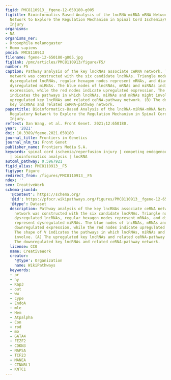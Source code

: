 ```yaml
---
figid: PMC8110913__fgene-12-650180-g005
figtitle: Bioinformatics-Based Analysis of the lncRNA-miRNA-mRNA Network and TF Regulatory
  Network to Explore the Regulation Mechanism in Spinal Cord Ischemia/Reperfusion
  Injury
organisms:
- NA
organisms_ner:
- Drosophila melanogaster
- Homo sapiens
pmcid: PMC8110913
filename: fgene-12-650180-g005.jpg
figlink: /pmc/articles/PMC8110913/figure/F5/
number: F5
caption: Pathway analysis of the key lncRNAs associate ceRNA network. The ceRNA-pathway
  network was constructed with the six candidate lncRNAs. Triangle nodes indicate
  dysregulated lncRNAs, regular hexagon nodes represent mRNAs, and diamond nodes represent
  dysregulated miRNAs. The blue nodes of lncRNAs, mRNAs and miRNAs indicate downregulated
  expression, while the red nodes indicate upregulated expression. The shape of V
  indicates the pathways in which lncRNAs, miRNAs and mRNAs might involve. (A) The
  upregulated key lncRNAs and related ceRNA-pathway network. (B) The downregulated
  key lncRNAs and related ceRNA-pathway network.
papertitle: Bioinformatics-Based Analysis of the lncRNA-miRNA-mRNA Network and TF
  Regulatory Network to Explore the Regulation Mechanism in Spinal Cord Ischemia/Reperfusion
  Injury.
reftext: Dan Wang, et al. Front Genet. 2021;12:650180.
year: '2021'
doi: 10.3389/fgene.2021.650180
journal_title: Frontiers in Genetics
journal_nlm_ta: Front Genet
publisher_name: Frontiers Media S.A.
keywords: spinal cord ischemia/reperfusion injury | competing endogenous RNAs | network
  | bioinformatics analysis | lncRNA
automl_pathway: 0.5967921
figid_alias: PMC8110913__F5
figtype: Figure
redirect_from: /figures/PMC8110913__F5
ndex: ''
seo: CreativeWork
schema-jsonld:
  '@context': https://schema.org/
  '@id': https://pfocr.wikipathways.org/figures/PMC8110913__fgene-12-650180-g005.html
  '@type': Dataset
  description: Pathway analysis of the key lncRNAs associate ceRNA network. The ceRNA-pathway
    network was constructed with the six candidate lncRNAs. Triangle nodes indicate
    dysregulated lncRNAs, regular hexagon nodes represent mRNAs, and diamond nodes
    represent dysregulated miRNAs. The blue nodes of lncRNAs, mRNAs and miRNAs indicate
    downregulated expression, while the red nodes indicate upregulated expression.
    The shape of V indicates the pathways in which lncRNAs, miRNAs and mRNAs might
    involve. (A) The upregulated key lncRNAs and related ceRNA-pathway network. (B)
    The downregulated key lncRNAs and related ceRNA-pathway network.
  license: CC0
  name: CreativeWork
  creator:
    '@type': Organization
    name: WikiPathways
  keywords:
  - pr
  - hy
  - Kap3
  - out
  - ww
  - cype
  - EndoA
  - mle
  - Hem
  - Atpalpha
  - Con
  - rod
  - mo
  - GATA4
  - FEZF2
  - CDKN3
  - NAPSA
  - TCF23
  - MANEA
  - CTNNBL1
  - KNTC1
---
```

